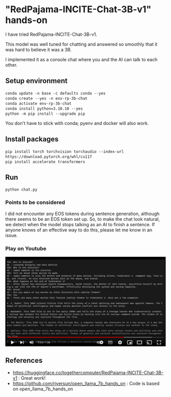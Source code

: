 # "RedPajama-INCITE-Chat-3B-v1" hands-on

I have tried RedPajama-INCITE-Chat-3B-v1.

This model was well tuned for chatting and answered so smoothly that it was hard to believe it was a 3B.

I implemented it as a console chat where you and the AI can talk to each other.


## Setup environment

```
conda update -n base -c defaults conda --yes
conda create --yes -n env-rp-3b-chat
conda activate env-rp-3b-chat
conda install python=3.10.10 --yes
python -m pip install --upgrade pip
```

You don't have to stick with conda; pyenv and docker will also work.

## Install packages

```
pip install torch torchvision torchaudio --index-url https://download.pytorch.org/whl/cu117
pip install accelerate transformers
```

## Run

```
python chat.py
```


### Points to be considered

I did not encounter any EOS tokens during sentence generation, 
although there seems to be an EOS token set up.
So, to make the chat look natural, we detect when the model stops talking as an 
AI to finish a sentence. If anyone knows of an effective way to do this,
please let me know in an issue.


### Play on Youtube

 [![View on youtube](video_thumb.png)](https://youtu.be/4TIHkIWmbHI)




## References

- https://huggingface.co/togethercomputer/RedPajama-INCITE-Chat-3B-v1 : Great work!
- https://github.com/riversun/open_llama_7b_hands_on : Code is based on open_llama_7b_hands_on


